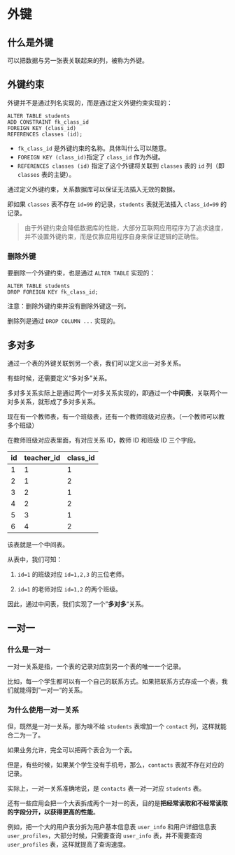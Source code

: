# 外键

## 什么是外键

可以把数据与另一张表关联起来的列，被称为外键。

## 外键约束

外键并不是通过列名实现的，而是通过定义外键约束实现的：

```
ALTER TABLE students
ADD CONSTRAINT fk_class_id
FOREIGN KEY (class_id)
REFERENCES classes (id);
```

- `fk_class_id` 是外键约束的名称。具体叫什么可以随意。
- `FOREIGN KEY (class_id)`指定了 `class_id` 作为外键。
- `REFERENCES classes (id)` 指定了这个外键将关联到 `classes` 表的 `id` 列（即 `classes` 表的主键）。

通过定义外键约束，关系数据库可以保证无法插入无效的数据。

即如果 `classes` 表不存在 `id=99` 的记录，`students` 表就无法插入 `class_id=99` 的记录。

> 由于外键约束会降低数据库的性能，大部分互联网应用程序为了追求速度，并不设置外键约束，而是仅靠应用程序自身来保证逻辑的正确性。

### 删除外键

要删除一个外键约束，也是通过 `ALTER TABLE` 实现的：

```
ALTER TABLE students
DROP FOREIGN KEY fk_class_id;
```

注意：删除外键约束并没有删除外键这一列。

删除列是通过 `DROP COLUMN ...` 实现的。

## 多对多

通过一个表的外键关联到另一个表，我们可以定义出一对多关系。

有些时候，还需要定义“多对多”关系。

多对多关系实际上是通过两个一对多关系实现的，即通过一个**中间表**，关联两个一对多关系，就形成了多对多关系。

现在有一个教师表，有一个班级表，还有一个教师班级对应表。（一个教师可以教多个班级）

在教师班级对应表里面，有对应关系 ID，教师 ID 和班级 ID 三个字段。

| id  | teacher_id | class_id |
| :-- | :--------- | :------- |
| 1   | 1          | 1        |
| 2   | 1          | 2        |
| 3   | 2          | 1        |
| 4   | 2          | 2        |
| 5   | 3          | 1        |
| 6   | 4          | 2        |

该表就是一个中间表。

从表中，我们可知：

1. `id=1` 的班级对应 `id=1,2,3` 的三位老师。

2. `id=1` 的老师对应 `id=1,2` 的两个班级。

因此，通过中间表，我们实现了一个”**多对多**“关系。

## 一对一

### 什么是一对一

一对一关系是指，一个表的记录对应到另一个表的唯一一个记录。

比如，每一个学生都可以有一个自己的联系方式。如果把联系方式存成一个表，我们就能得到”一对一“的关系。

### 为什么使用一对一关系

但，既然是一对一关系，那为啥不给 `students` 表增加一个 `contact` 列，这样就能合二为一了。

如果业务允许，完全可以把两个表合为一个表。

但是，有些时候，如果某个学生没有手机号，那么，`contacts` 表就不存在对应的记录。

实际上，一对一关系准确地说，是 `contacts` 表一对一对应 `students` 表。

还有一些应用会把一个大表拆成两个一对一的表，目的是**把经常读取和不经常读取的字段分开，以获得更高的性能**。

例如，把一个大的用户表分拆为用户基本信息表 `user_info` 和用户详细信息表 `user_profiles`，大部分时候，只需要查询 `user_info` 表，并不需要查询 `user_profiles` 表，这样就提高了查询速度。
